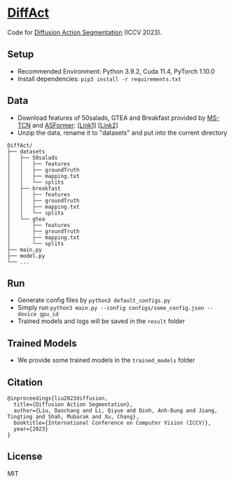 # [DiffAct](https://finspire13.github.io/DiffAct-Project-Page/)

Code for [Diffusion Action Segmentation](https://arxiv.org/abs/2303.17959) (ICCV 2023).



## Setup

* Recommended Environment: Python 3.9.2, Cuda 11.4, PyTorch 1.10.0
* Install dependencies: `pip3 install -r requirements.txt`

## Data

* Download features of 50salads, GTEA and Breakfast provided by [MS-TCN]() and [ASFormer](https://github.com/ChinaYi/ASFormer): [[Link1]](https://mega.nz/#!O6wXlSTS!wcEoDT4Ctq5HRq_hV-aWeVF1_JB3cacQBQqOLjCIbc8) [[Link2]](https://zenodo.org/record/3625992#.Xiv9jGhKhPY)
* Unzip the data, rename it to "datasets" and put into the current directory
```
DiffAct/
├── datasets
│   ├── 50salads
│   │   ├── features
│   │   ├── groundTruth
│   │   ├── mapping.txt
│   │   └── splits
│   ├── breakfast
│   │   ├── features
│   │   ├── groundTruth
│   │   ├── mapping.txt
│   │   └── splits
│   └── gtea
│       ├── features
│       ├── groundTruth
│       ├── mapping.txt
│       └── splits
├── main.py
├── model.py
└── ...
```

## Run

* Generate config files by `python3 default_configs.py`
* Simply run `python3 main.py --config configs/some_config.json --device gpu_id`
* Trained models and logs will be saved in the `result` folder

## Trained Models 

* We provide some trained models in the `trained_models` folder

## Citation

```
@inproceedings{liu2023diffusion,
  title={Diffusion Action Segmentation},
  author={Liu, Daochang and Li, Qiyue and Dinh, Anh-Dung and Jiang, Tingting and Shah, Mubarak and Xu, Chang},
  booktitle={International Conference on Computer Vision (ICCV)},
  year={2023}
}
```

## License
MIT
